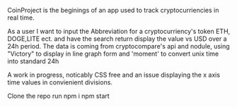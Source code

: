 CoinProject is the beginings of an app used to track cryptocurriencies in real time.

As a user I want to input the Abbreviation for a cryptocurriency's token ETH, DOGE,LITE ect. and have the search return 
display the value vs USD over a 24h period.
The data is coming from cryptocompare's api and nodule, using "Victory" to display in line graph form and 'moment' to convert unix time into standard 24h

A work in progress, noticably CSS free and an issue displaying the x axis time values in convienient divisions. 


Clone the repo
run npm i
npm start
